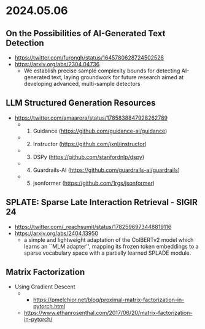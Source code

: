 # 2024.05.06
## On the Possibilities of AI-Generated Text Detection
* https://twitter.com/furongh/status/1645780628724502528
* https://arxiv.org/abs/2304.04736
	* We establish precise sample complexity bounds for detecting AI-generated text, laying groundwork for future research aimed at developing advanced, multi-sample detectors

## LLM Structured Generation Resources
* https://twitter.com/amaarora/status/1785838847928262789
	* 1. Guidance (https://github.com/guidance-ai/guidance)
	* 2. Instructor (https://github.com/jxnl/instructor)
	* 3. DSPy (https://github.com/stanfordnlp/dspy)
	* 4. Guardrails-AI (https://github.com/guardrails-ai/guardrails)
	* 5. jsonformer (https://github.com/1rgs/jsonformer)
	

## SPLATE: Sparse Late Interaction Retrieval - SIGIR 24
* https://twitter.com/_reachsumit/status/1782596973448819116
* https://arxiv.org/abs/2404.13950
	* a simple and lightweight adaptation of the ColBERTv2 model which learns an ``MLM adapter'', mapping its frozen token embeddings to a sparse vocabulary space with a partially learned SPLADE module.

## Matrix Factorization
* Using Gradient Descent 
	* - https://pmelchior.net/blog/proximal-matrix-factorization-in-pytorch.html
	* https://www.ethanrosenthal.com/2017/06/20/matrix-factorization-in-pytorch/
